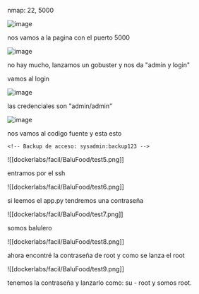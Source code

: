 nmap: 22, 5000

![image](https://github.com/user-attachments/assets/aeed78ad-a816-4c3c-870f-f006219cab59)

nos vamos a la pagina con el puerto 5000

![image](https://github.com/user-attachments/assets/58141197-295a-4422-a8ae-1426447daa2d)

no hay mucho, lanzamos un gobuster y nos da "admin y login"

vamos al login

![image](https://github.com/user-attachments/assets/3e6d42c3-6ff4-4bb7-aac7-231dde7649c3)

las credenciales son "admin/admin"

![image](https://github.com/user-attachments/assets/b2a13f76-eb0e-49ac-8b6d-f2281624408b)

nos vamos al codigo fuente y esta esto

    <!-- Backup de acceso: sysadmin:backup123 -->

![[dockerlabs/facil/BaluFood/test5.png]]

entramos por el ssh

![[dockerlabs/facil/BaluFood/test6.png]]

si leemos el app.py  tendremos una contraseña

![[dockerlabs/facil/BaluFood/test7.png]]

somos balulero

![[dockerlabs/facil/BaluFood/test8.png]]

ahora encontré la contraseña de root y como se lanza el root

![[dockerlabs/facil/BaluFood/test9.png]]

tenemos la contraseña y lanzarlo como: su - root y somos root.
